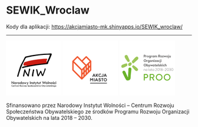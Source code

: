 # SEWIK_Wroclaw

Kody dla aplikacji: https://akcjamiasto-mk.shinyapps.io/SEWIK_wroclaw/

---------------

<span>
<img width="150" alt="NIW" src="www/niw.png?raw=true">
<img width="150" alt="AM" src="www/am.png?raw=true">
<img width="150" alt="PROO" src="www/proo.png?raw=true">
</span>

Sfinansowano przez Narodowy Instytut Wolności – Centrum Rozwoju Społeczeństwa Obywatelskiego ze środków Programu Rozwoju Organizacji Obywatelskich na lata 2018 – 2030.
